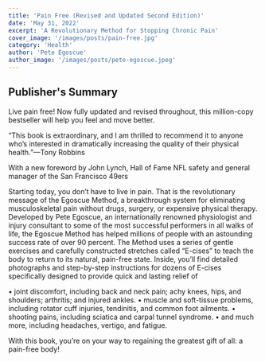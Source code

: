 ```yaml
---
title: 'Pain Free (Revised and Updated Second Edition)'
date: 'May 31, 2022'
excerpt: 'A Revolutionary Method for Stopping Chronic Pain'
cover_image: '/images/posts/pain-free.jpg'
category: 'Health'
author: 'Pete Egoscue'
author_image: '/images/posts/pete-egoscue.jpeg'
---
```


## Publisher's Summary

Live pain free! Now fully updated and revised throughout, this million-copy bestseller will help you feel and move better.

“This book is extraordinary, and I am thrilled to recommend it to anyone who’s interested in dramatically increasing the quality of their physical health.”—Tony Robbins

With a new foreword by John Lynch, Hall of Fame NFL safety and general manager of the San Francisco 49ers

Starting today, you don’t have to live in pain. That is the revolutionary message of the Egoscue Method, a breakthrough system for eliminating musculoskeletal pain without drugs, surgery, or expensive physical therapy. Developed by Pete Egoscue, an internationally renowned physiologist and injury consultant to some of the most successful performers in all walks of life, the Egoscue Method has helped millions of people with an astounding success rate of over 90 percent. The Method uses a series of gentle exercises and carefully constructed stretches called “E-cises” to teach the body to return to its natural, pain-free state. Inside, you’ll find detailed photographs and step-by-step instructions for dozens of E-cises specifically designed to provide quick and lasting relief of

• joint discomfort, including back and neck pain; achy knees, hips, and shoulders; arthritis; and injured ankles.
• muscle and soft-tissue problems, including rotator cuff injuries, tendinitis, and common foot ailments.
• shooting pains, including sciatica and carpal tunnel syndrome.
• and much more, including headaches, vertigo, and fatigue.

With this book, you’re on your way to regaining the greatest gift of all: a pain-free body!

